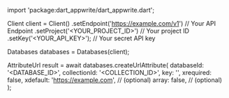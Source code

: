 import 'package:dart_appwrite/dart_appwrite.dart';

Client client = Client()
    .setEndpoint('https://example.com/v1') // Your API Endpoint
    .setProject('<YOUR_PROJECT_ID>') // Your project ID
    .setKey('<YOUR_API_KEY>'); // Your secret API key

Databases databases = Databases(client);

AttributeUrl result = await databases.createUrlAttribute(
    databaseId: '<DATABASE_ID>',
    collectionId: '<COLLECTION_ID>',
    key: '',
    xrequired: false,
    xdefault: 'https://example.com', // (optional)
    array: false, // (optional)
);
